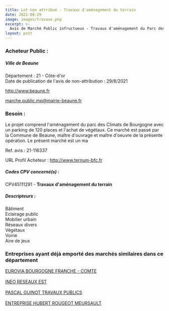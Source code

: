 ```yaml
---
title: Lot non attribué - Travaux d'aménagement du terrain
date: 2021-08-29
image: images/travaux.png
excerpt: >-
  Avis de Marché Public infructueux - Travaux d'aménagement du Parc des Climats à Beaune
layout: post
---
```


### Acheteur Public :
##### Ville de Beaune
Département : 21 - Côte-d'or<br/>
Date de publication de l'avis de non-attribution : 29/8/2021


http://www.beaune.fr

marche.public.mp@mairie-beaune.fr


### Besoin :

Le projet comprend l'aménagement du parc des Climats de Bourgogne avec un parking de 120 places et l'achat de végétaux. Ce marché est passé par la Commune de Beaune, maître d'ouvrage et maître d'oeuvre de la présente opération. Le présent marché est un ma

Ref. avis : 21-116337

URL Profil Acheteur : http://www.ternum-bfc.fr

##### Codes CPV concerné(s) :
CPV45111291 - **Travaux d'aménagement du terrain** <br/>

##### Descripteurs :
Bâtiment <br/>
Eclairage public <br/>
Mobilier urbain <br/>
Réseaux divers <br/>
Végétaux <br/>
Voirie <br/>
Aire de jeux <br/>

### Entreprises ayant déjà emporté des marchés similaires dans ce département
<a href="/entreprise-550/siren-348899295">EUROVIA BOURGOGNE FRANCHE - COMTE</a><br/><br/>
<a href="/entreprise-552/siren-381287101">INEO RESEAUX EST</a><br/><br/>
<a href="/entreprise-566/siren-490921996">PASCAL GUINOT TRAVAUX PUBLICS</a><br/><br/>
<a href="/entreprise-569/siren-516020138">ENTREPRISE HUBERT ROUGEOT MEURSAULT</a><br/><br/>
